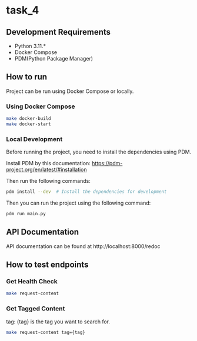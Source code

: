 # task_4

## Development Requirements
* Python 3.11.*
* Docker Compose
* PDM(Python Package Manager)

## How to run
Project can be run using Docker Compose or locally.

### Using Docker Compose
```bash
make docker-build
make docker-start
```

### Local Development
Before running the project, you need to install the dependencies using PDM.

Install PDM by this documentation: https://pdm-project.org/en/latest/#installation

Then run the following commands:
```bash
pdm install --dev  # Install the dependencies for development
```

Then you can run the project using the following command:
```bash
pdm run main.py
```

## API Documentation
API documentation can be found at http://localhost:8000/redoc


## How to test endpoints

### Get Health Check
```bash
make request-content
```

### Get Tagged Content
tag: {tag} is the tag you want to search for.
```bash
make request-content tag={tag}
```
